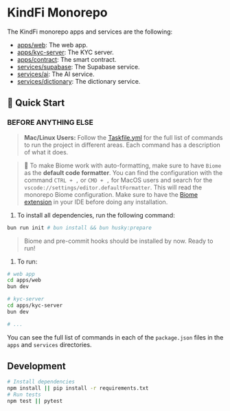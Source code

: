 # KindFi Monorepo

The KindFi monorepo apps and services are the following:

- [apps/web](./apps/web): The web app.
- [apps/kyc-server](./apps/kyc-server): The KYC server.
- [apps/contract](./apps/contract): The smart contract.
- [services/supabase](./services/supabase): The Supabase service.
- [services/ai](./services/ai): The AI service.
- [services/dictionary](./services/dictionary): The dictionary service.

## 🚀 Quick Start

### BEFORE ANYTHING ELSE

> **Mac/Linux Users:** Follow the [Taskfile.yml](./Taskfile.yml) for the full list of commands to run the project in different areas. Each command has a description of what it does.

> 👀 To make Biome work with auto-formatting, make sure to have `Biome` as the **default code formatter**. You can find the configuration with the command `CTRL + ,` or `CMD + ,` for MacOS users and search for the `vscode://settings/editor.defaultFormatter`. This will read the monorepo Biome configuration. Make sure to have the [Biome extension](https://marketplace.visualstudio.com/items?itemName=biomejs.biome) in your IDE before doing any installation.

1. To install all dependencies, run the following command:

```bash
bun run init # bun install && bun husky:prepare
```

> Biome and pre-commit hooks should be installed by now. Ready to run!

1. To run:

```bash
# web app
cd apps/web
bun dev

# kyc-server
cd apps/kyc-server
bun dev

# ...
```

You can see the full list of commands in each of the `package.json` files in the `apps` and `services` directories.


## Development

```bash
# Install dependencies
npm install || pip install -r requirements.txt
# Run tests
npm test || pytest
```
